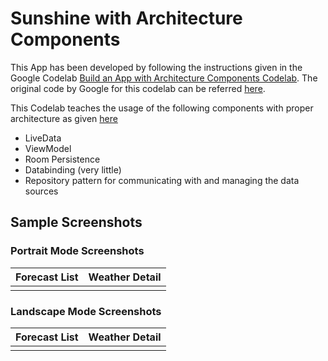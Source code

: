 # Sunshine with Architecture Components

This App has been developed by following the instructions given in the Google Codelab [Build an App with Architecture Components Codelab](https://codelabs.developers.google.com/codelabs/build-app-with-arch-components/index.html#0). The original code by Google for this codelab can be referred [here](https://github.com/googlecodelabs/android-build-an-app-architecture-components). 

This Codelab teaches the usage of the following components with proper architecture as given [here](https://developer.android.com/jetpack/docs/guide)
* LiveData
* ViewModel
* Room Persistence
* Databinding (very little)
* Repository pattern for communicating with and managing the data sources

## Sample Screenshots

### Portrait Mode Screenshots

|Forecast List|Weather Detail|
|---|---|
|||

### Landscape Mode Screenshots

|Forecast List|Weather Detail|
|---|---|
|||